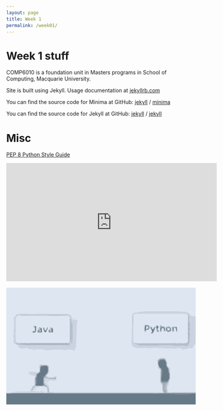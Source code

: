 ```yaml
---
layout: page
title: Week 1
permalink: /week01/
---
```


# Week 1 stuff

COMP6010 is a foundation unit in Masters programs in School of Computing, Macquarie University. 

Site is built using Jekyll. Usage documentation at [jekyllrb.com](https://jekyllrb.com/)

You can find the source code for Minima at GitHub:
[jekyll][jekyll-organization] /
[minima](https://github.com/jekyll/minima)

You can find the source code for Jekyll at GitHub:
[jekyll][jekyll-organization] /
[jekyll](https://github.com/jekyll/jekyll)


[jekyll-organization]: https://github.com/jekyll

# Misc

[PEP 8 Python Style Guide](https://www.python.org/dev/peps/pep-0008/)

<!--[The Complete Python Tutorial](https://www.youtube.com/watch?v=_uQrJ0TkZlc&ab_channel=ProgrammingwithMosh)-->

<iframe width="560" height="315" src="https://www.youtube.com/embed/_uQrJ0TkZlc" title="YouTube video player" frameborder="0" allow="accelerometer; autoplay; clipboard-write; encrypted-media; gyroscope; picture-in-picture" allowfullscreen></iframe>

![](./assets/images/java-python.gif)